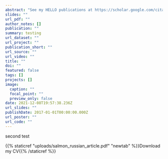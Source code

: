 ```yaml
---
abstract: "See my HELLO publications at https://scholar.google.com/citations?user=2RHw5JYAAAAJ&hl=en&oi=ao"
slides: ""
url_pdf: ""
author_notes: []
publication: ""
summary: testing
url_dataset: ""
url_project: ""
publication_short: ""
url_source: ""
url_video: ""
title: ""
doi: ""
featured: false
tags: []
projects: []
image:
  caption: ""
  focal_point: ""
  preview_only: false
date: 2021-12-08T19:57:38.236Z
url_slides: ""
publishDate: 2017-01-01T00:00:00.000Z
url_poster: ""
url_code: ""
---  
```


second test

{{% staticref "uploads/salmon_russian_article.pdf" "newtab" %}}Download my CV{{% /staticref %}}
